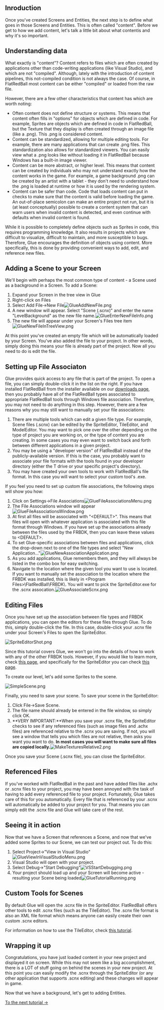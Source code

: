 ## Inroduction

Once you've created Screens and Entities, the next step is to define what goes in those Screens and Entities. This is often called "content". Before we get to how we add content, let's talk a little bit about what contentis and why it's so important.

## Understanding data

What exactly is "content"? Content refers to files which are often created by applications other than code-writing applications (like Visual Studio), and which are not "compiled". Although, lately with the introduction of content pipelines, this not-compiled condition is not always the case. Of course, in FlatRedBall most content can be either "compiled" or loaded from the raw file.

However, there are a few other characteristics that content has which are worth noting:

-   Often content does not define structure or systems. This means that content often fills in "options" for objects which are defined in code. For example, Sprites are objects which are defined in code in FlatRedBall, but the Texture that they display is often created through an image file (like a .png). This .png is considered content.
-   Content can be standardized, allowing for multiple editing tools. For example, there are many applications that can create .png files. This standardization also allows for standardized viewers. You can easily view what a .png looks like without loading it in FlatRedBall because Windows has a built-in image viewer.
-   Content can be more abstract, or higher level. This means that content can be created by individuals who may not understand exactly how the content works in the game. For example, a game background .png can be created by an artist with a tablet - they don't need to understand how the .png is loaded at runtime or how it is used by the rendering system.
-   Content can be safer than code. Code that loads content can put in checks to make sure that the content is valid before loading the game. An out-of-place semicolon can make an entire project not run, but it is (at least conceptually) possible to create a content system that can warn users when invalid content is detected, and even continue with defaults when invalid content is found.

While it is possible to completely define objects such as Sprites in code, this requires programming knowledge. It also results in projects which are difficult to visualize, difficult to maintain, and more susceptible to bugs. Therefore, Glue encourages the definition of objects using content. More specifically, this is done by providing convenient ways to add, edit, and reference new files.

## Adding a Scene to your Screen

We'll begin with perhaps the most common type of content - a Scene used as a background in a Screen. To add a Scene:

1.  Expand your Screen in the tree view in Glue
2.  Right-click on Files
3.  Select Add File-\>New File![GlueAddNewFile.png](/media/migrated_media-GlueAddNewFile.png)
4.  A new window will appear. Select "Scene (.scnx)" and enter the name "LevelBackground" as the new file name.![GlueEnterNewFileInfo.png](/media/migrated_media-GlueEnterNewFileInfo.png)
5.  The new file will appear under your Screen's Files tree item![GlueNewFileInTreeView.png](/media/migrated_media-GlueNewFileInTreeView.png)

At this point you've created an empty file which will be automatically loaded by your Screen. You've also added the file to your project. In other words, simply doing this means your file is already part of the project. Now all you need to do is edit the file.

## Setting up File Associaton

Glue provides quick access to any file that is part of the project. To open a file, you can simply double-click it in the list on the right. If you have installed FlatRedBall from the installer available on our [downloads page](/frb/docs/index.php?title=Download_the_FRB_Engine_and_Components.md "Download the FRB Engine and Components"), then you probably have all of the FlatRedBall types associated to appropriate FlatRedBall tools through Windows file association. Therefore, you may not need to do anything in this step. However, there are a few reasons why you may still want to manually set your file associations:

1.  There are multiple tools which can edit a given file type. For example, Scene files (.scnx) can be edited by the SpriteEditor, TileEditor, and ModelEditor. You may want to pick one over the other depending on the type of project you are working on, or the type of content you are creating. In some cases you may even want to switch back and forth between different applications in a given project.
2.  You may be using a "developer version" of FlatRedBall instead of the publicly-available version. If this is the case, you probably want to associate your file formats with the tools found in your developer directory (either the T drive or your specific project's directory).
3.  You may have created your own tools to work with FlatRedBall's file format. In this case you will want to select your custom tool's .exe.

If you feel you need to set up custom file associations, the following steps will show you how:

1.  Click on Settings-\>File Associations![GlueFileAssociationsMenu.png](/media/migrated_media-GlueFileAssociationsMenu.png)
2.  The File Associations window will appear![GlueFileAssociationsWindow.png](/media/migrated_media-GlueFileAssociationsWindow.png)
3.  At first all files will be associated with "\<DEFAULT\>". This means that files will open with whatever application is associated with this file format through Windows. If you have set up the associations already between the files used by the FRBDK, then you can leave these values to \<DEFAULT\>.
4.  To set Glue-specific associations between files and applications, click the drop-down next to one of the file types and select "New Application..."![GlueNewAssociationApplication.png](/media/migrated_media-GlueNewAssociationApplication.png)
5.  As you add applications, Glue remembers them, and they will always be listed in the combo box for easy switching.
6.  Navigate to the location where the given tool you want to use is located. If you want to manually set the association to the location where the FRBDK was installed, this is likely in \<Program Files\>\FlatRedBall\FRBDK\\. You will want to pick the SpriteEditor.exe for the .scnx assocation.![GlueAssociateScnx.png](/media/migrated_media-GlueAssociateScnx.png)

## Editing Files

Once you have set up the association between file types and FRBDK applications, you can open the editors for these files through Glue. To do this, simply double-click the file. In this case, double-click your .scnx file under your Screen's Files to open the SpriteEditor.

![SpriteEditorShot.png](/media/migrated_media-SpriteEditorShot.png)

Since this tutorial covers Glue, we won't go into the details of how to work with any of the other FRBDK tools. However, if you would like to learn more, check [this page](/frb/docs/index.php?title=Content_Creator%27s_Section.md "Content Creator's Section"), and specifically for the SpriteEditor you can check [this page](/frb/docs/index.php?title=SpriteEditor:Main_Page.md "SpriteEditor:Main Page").

To create our level, let's add some Sprites to the scene.

![SimpleScene.png](/media/migrated_media-SimpleScene.png)

Finally, you need to save your scene. To save your scene in the SpriteEditor:

1.  Click File-\>Save Scene.
2.  The file name should already be entered in the file window, so simply click OK.
3.  **VERY IMPORTANT:**When you save your .scnx file, the SpriteEditor checks to see if any referenced files (such as image files and .achx files) are referenced relative to the .scnx you are saving. If not, you will see a window that tells you which files are not relative, then asks you want you want to do. **In most cases you will want to make sure all files are copied locally.**![MakeTexturesRelative2.png](/media/migrated_media-MakeTexturesRelative2.png)

Once you save your Scene (.scnx file), you can close the SpriteEditor.

## Referenced Files

If you've worked with FlatRedBall in the past and have added files like .achx or .scnx files to your project, you may have been annoyed with the task of having to add every referenced file to your project. Fortunately, Glue takes care of this for you automatically. Every file that is referenced by your .scnx will automatically be added to your project for you. That means you can simply edit the .scnx file and Glue will take care of the rest.

## Seeing it in action

Now that we have a Screen that references a Scene, and now that we've added some Sprites to our Scene, we can test our project out. To do this:

1.  Select Project-\>"View in Visual Studio"![GlueViewInVisualStudioMenu.png](/media/migrated_media-GlueViewInVisualStudioMenu.png)
2.  Visual Studio will open with your project.
3.  Select Debug-\>"Start Debugging"![VSStartDebugging.png](/media/migrated_media-VSStartDebugging.png)
4.  Your project should load up and your Screen will become active - resulting your Scene being loaded![GlueTutorialRunning.png](/media/migrated_media-GlueTutorialRunning.png)

## Custom Tools for Scenes

By default Glue will open the .scnx file in the SpriteEditor. FlatRedBall offers other tools to edit .scnx files (such as the TileEditor). The .scnx file format is also an XML file format which means anyone can easily create their own custom .scnx editors.

For information on how to use the TileEditor, check [this tutorial](/frb/docs/index.php?title=TileEditor:Tutorials:The_TileEditor_and_Glue.md "TileEditor:Tutorials:The TileEditor and Glue").

## Wrapping it up

Congratulations, you have just loaded content in your new project and displayed it on screen. While this may not seem like a big accomplishment, there is a LOT of stuff going on behind the scenes in your new project. At this point you can easily modify the .scnx through the SpriteEditor (or any other application that supports .scnx editing) and these changes will appear in game.

Now that we have a background, let's get to adding Entities.

[To the next tutorial -\>](/frb/docs/index.php?title=Glue:Tutorials:Adding_objects_to_Entities.md "Glue:Tutorials:Adding objects to Entities")
